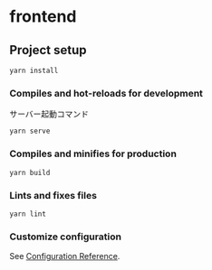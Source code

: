 # frontend

## Project setup
```
yarn install
```

### Compiles and hot-reloads for development
サーバー起動コマンド
```
yarn serve
```

### Compiles and minifies for production
```
yarn build
```

### Lints and fixes files
```
yarn lint
```

### Customize configuration
See [Configuration Reference](https://cli.vuejs.org/config/).
